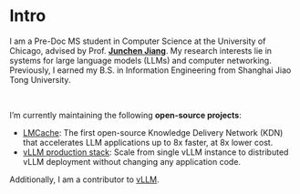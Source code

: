 # Intro

I am a Pre-Doc MS student in Computer Science at the University of Chicago, advised by Prof. **[Junchen Jiang](https://people.cs.uchicago.edu/~junchenj/)**. My research interests lie in systems for large language models (LLMs) and computer networking. Previously, I earned my B.S. in Information Engineering from Shanghai Jiao Tong University.

&nbsp;

I’m currently maintaining the following **open-source projects**:

- [LMCache](https://github.com/LMCache/LMCache): The first open-source Knowledge Delivery Network (KDN) that accelerates LLM applications up to 8x faster, at 8x lower cost.
- [vLLM production stack](https://github.com/vllm-project/production-stack): Scale from single vLLM instance to distributed vLLM deployment without changing any application code.

Additionally, I am a contributor to [vLLM](https://github.com/vllm-project/vllm).
